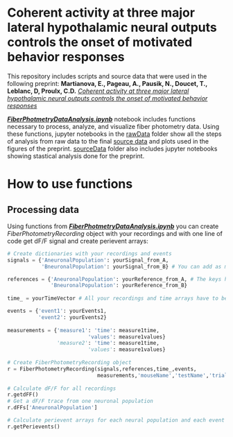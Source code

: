 # Coherent activity at three major lateral hypothalamic neural outputs controls the onset of motivated behavior responses

This repository includes scripts and source data that were used in the following preprint: 
__Martianova, E., Pageau, A., Pausik, N., Doucet, T., Leblanc, D, Proulx, C.D.__ [_Coherent activity at three major lateral hypothalamic neural outputs controls the onset of motivated behavior responses_](https://www.biorxiv.org/content/10.1101/2021.04.28.441785v1)

[___FiberPhotmetryDataAnalysis.ipynb___](./FiberPhotometryDataAnalysis.ipynb) notebook includes functions necessary to process, analyze, and visualize fiber photometry data. Using these functions, jupyter notebooks in the [rawData](./rawData) folder show all the steps of analysis from raw data to the final [source data](./sourceData) and plots used in the figures of the preprint. [sourceData](./sourceData) folder also includes jupyter notebooks showing stastical analysis done for the preprint.

# How to use functions

## Processing data
Using functions from [___FiberPhotmetryDataAnalysis.ipynb___](./FiberPhotometryDataAnalysis.ipynb) you can create _FiberPhotometryRecording_ object with your recordings and with one line of code get dF/F signal and create perievent arrays:

```python
# Create dictionaries with your recordings and events
signals = {'AneuronalPopulation': yourSignal_from_A,
           'BneuronalPopulation': yourSignal_from_B} # You can add as many recordings as you have from the same animal

references = {'AneuronalPopulation': yourReference_from_A, # The keys have to match the one in the signals
              'BneuronalPopulation': yourReference_from_B}
              
time_ = yourTimeVector # All your recordings and time arrays have to be the same length

events = {'event1': yourEvents1, 
          'event2': yourEvents2}
          
measurements = {'measure1': 'time': measure1time,
                          'values': measure1values}
                'measure2': 'time': measure1time,
                          'values': measure1values}
                          
# Create FiberPhotometryRecording object
r = FiberPhotometryRecording(signals,references,time_,events,
                             measurements,'mouseName','testName','trialNumber')
                             
# Calculate dF/F for all recordings
r.getdFF()
# Get a dF/F trace from one neuronal population
r.dFFs['AneuronalPopulation']

# Calculate perievent arrays for each neural population and each event
r.getPerievents()
```

